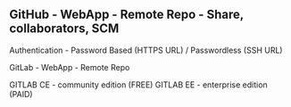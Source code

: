 ## GitHub - WebApp - Remote Repo - Share, collaborators, SCM

Authentication - Password Based (HTTPS URL) / Passwordless (SSH URL)

GitLab - WebApp - Remote Repo

GITLAB CE - community edition (FREE)
GITLAB EE - enterprise edition (PAID)



